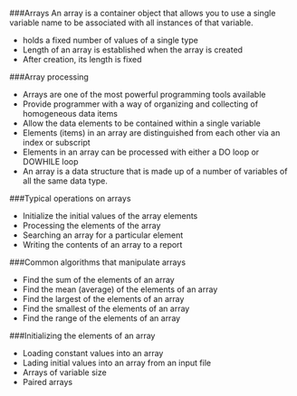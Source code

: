 ###Arrays
An array is a container object that allows you to use a single variable name to be associated with all instances of that variable.
* holds a fixed number of values of a single type
* Length of an array is established when the array is created
* After creation, its length is fixed

###Array processing
* Arrays are one of the most powerful programming tools available
* Provide programmer with a way of organizing and collecting of homogeneous data items
* Allow the data elements to be contained within a single variable
* Elements (items) in an array are distinguished from each other via an index or subscript
* Elements in an array can be processed with either a DO loop or DOWHILE loop
* An array is a data structure that is made up of a number of variables of all the same data type.
 

###Typical operations on arrays
* Initialize the initial values of the array elements
* Processing the elements of the array
* Searching an array for a particular element
* Writing the contents of an array to a report


###Common algorithms that manipulate arrays
* Find the sum of the elements of an array
* Find the mean (average) of the elements of an array
* Find the largest of the elements of an array
* Find the smallest of the elements of an array
* Find the range of the elements of an array

###Initializing the elements of an array
* Loading constant values into an array
* Lading initial values into an array from an input file
* Arrays of variable size
* Paired arrays
